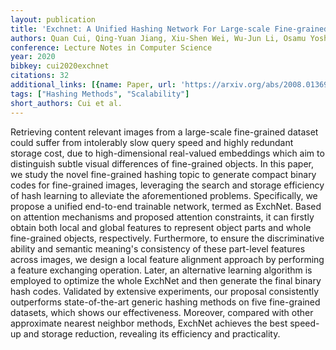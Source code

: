 ```yaml
---
layout: publication
title: 'Exchnet: A Unified Hashing Network For Large-scale Fine-grained Image Retrieval'
authors: Quan Cui, Qing-Yuan Jiang, Xiu-Shen Wei, Wu-Jun Li, Osamu Yoshie
conference: Lecture Notes in Computer Science
year: 2020
bibkey: cui2020exchnet
citations: 32
additional_links: [{name: Paper, url: 'https://arxiv.org/abs/2008.01369'}]
tags: ["Hashing Methods", "Scalability"]
short_authors: Cui et al.
---
```

Retrieving content relevant images from a large-scale fine-grained dataset
could suffer from intolerably slow query speed and highly redundant storage
cost, due to high-dimensional real-valued embeddings which aim to distinguish
subtle visual differences of fine-grained objects. In this paper, we study the
novel fine-grained hashing topic to generate compact binary codes for
fine-grained images, leveraging the search and storage efficiency of hash
learning to alleviate the aforementioned problems. Specifically, we propose a
unified end-to-end trainable network, termed as ExchNet. Based on attention
mechanisms and proposed attention constraints, it can firstly obtain both local
and global features to represent object parts and whole fine-grained objects,
respectively. Furthermore, to ensure the discriminative ability and semantic
meaning's consistency of these part-level features across images, we design a
local feature alignment approach by performing a feature exchanging operation.
Later, an alternative learning algorithm is employed to optimize the whole
ExchNet and then generate the final binary hash codes. Validated by extensive
experiments, our proposal consistently outperforms state-of-the-art generic
hashing methods on five fine-grained datasets, which shows our effectiveness.
Moreover, compared with other approximate nearest neighbor methods, ExchNet
achieves the best speed-up and storage reduction, revealing its efficiency and
practicality.